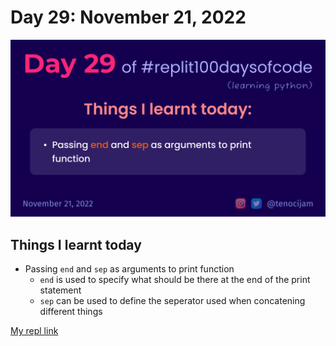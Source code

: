 # Day 29: November 21, 2022
![Day 29](Day29.png)

## Things I learnt today

- Passing `end` and `sep` as arguments to print function
	- `end` is used to specify what should be there at the end of the print statement
	- `sep` can be used to define the seperator used when concatening different things

[My repl link](https://replit.com/@tenocijam/day29100-days#main.py)